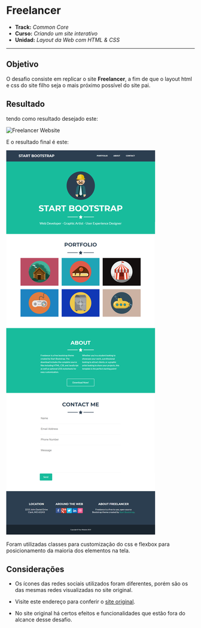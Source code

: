 # Freelancer

* **Track:** _Common Core_
* **Curso:** _Criando um site interativo_
* **Unidad:** _Layout da Web com HTML & CSS_

***

## Objetivo

O desafio consiste em replicar o site **Freelancer**, a fim de que o layout html e css do site filho seja o mais próximo possível do site pai.

## Resultado

 tendo como resultado desejado este:

![Freelancer Website](docs/fullpage.png)

E o resultado final é este:

![Replica Freelancer](assets/images/SiteVisual.png)

Foram utilizadas classes para customização do css e flexbox para posicionamento da maioria dos elementos na tela.

## Considerações

* Os ícones das redes sociais utilizados foram diferentes, porém são os das mesmas redes visualizadas no site original.

* Visite este endereço para conferir o [site original](https://blackrockdigital.github.io/startbootstrap-freelancer/).

* No site original há certos efeitos e funcionalidades que estão fora do alcance desse desafio.

